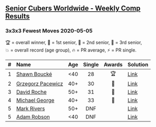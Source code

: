 <style>table {white-space: nowrap;}</style>

## [Senior Cubers Worldwide - Weekly Comp Results](/scw-comp/results/)
### 3x3x3 Fewest Moves 2020-05-05

<span style="white-space: nowrap;">🏆 = overall winner</span>, <span style="white-space: nowrap;">🥇 = 1st senior</span>, <span style="white-space: nowrap;">🥈 = 2nd senior</span>, <span style="white-space: nowrap;">🥉 = 3rd senior</span>, <span style="white-space: nowrap;">💥 = overall record (age group)</span>, <span style="white-space: nowrap;">🔥 = PR average</span>, <span style="white-space: nowrap;">⚡ = PR single</span>.

| # | Name | Age | Single | Awards | Solution |
| :--: | :-- | :--: | :--: | :--: | :-- |
| 1 | [Shawn Boucké](../../persons/shawn_boucke/333fm.md) | <40 | 28 | 🏆 | [Link](https://www.facebook.com/events/271150663928664/permalink/271684503875280/) |
| 2 | [Grzegorz Pacewicz](../../persons/grzegorz_pacewicz/333fm.md) | 40+ | 30 | 🥇 | [Link](https://www.facebook.com/events/271150663928664/permalink/274713473572383/) |
| 3 | [David Roche](../../persons/david_roche/333fm.md) | 50+ | 31 | 🥈 | [Link](https://www.facebook.com/events/271150663928664/permalink/274553566921707/) |
| 4 | [Michael George](../../persons/michael_george/333fm.md) | 40+ | 33 | 🥉 | [Link](https://www.facebook.com/events/271150663928664/permalink/274211690289228/) |
| 5 | [Mark Rivers](../../persons/mark_rivers/333fm.md) | 50+ | DNF |  | [Link](https://www.facebook.com/events/271150663928664/permalink/273086297068434/) |
| 5 | [Adam Robson](../../persons/adam_robson/333fm.md) | <40 | DNF |  | [Link](https://www.facebook.com/events/271150663928664/permalink/272946070415790/) |

<!-- Global site tag (gtag.js) - Google Analytics -->
<script async src="https://www.googletagmanager.com/gtag/js?id=UA-86348435-3"></script>
<script>window.dataLayer = window.dataLayer || []; function gtag() {dataLayer.push(arguments);} gtag('js', new Date()); gtag('config', 'UA-86348435-3');</script>
